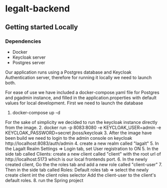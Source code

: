 # legalt-backend





## Getting started Locally

### Dependencies
-  Docker
  - Keycloak server
  - Postgres server

Our application runs using a Postgres database and Keycloak Authentication server,
therefore for running it locally we need to launch both.

For ease of use we have included a docker-compose.yaml file for Postgres and pgadmin instance,
and filled in the application.properties with default values for local development.
First we need to launch the database
1. docker-compose up -d

For the sake of simplicity we decided to run the keycloak instance directly from the image.
2. docker run -p 8083:8080 -e KEYCLOAK_USER=admin -e KEYCLOAK_PASSWORD=secret jboss/keycloak
3. After the image have been build we need to login to the admin console on keycloak
    http://localhost:8083/auth/admin
4. create a new realm called "lagalt"
5. In the Lagalt Realm Settings => Login tab, set User registration to ON
5. In the side tab called Clients: create a new client called "client" with the root url of http://localhost:5173
    which is our local frontends port. 
6. In the newly created client, Go the the roles tab and add a new role called "client-user"
7. Then in the side tab called Roles: Default roles tab => select the newly create client int the client roles selector
    Add the client-user to the client's default roles.
8. run the Spring project
